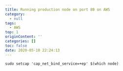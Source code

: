 ```yaml
---
title: Running production node on port 80 on AWS
category:
  - null
tags:
  - AWS
top: 1
originContent: ''
categories: []
toc: false
date: 2020-05-10 22:24:13
---
```


```language
sudo setcap 'cap_net_bind_service=+ep' $(which node)
```
